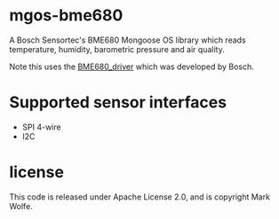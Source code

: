 # mgos-bme680

A Bosch Sensortec's BME680 Mongoose OS library which reads temperature, humidity, barometric pressure and air quality.

Note this uses the [BME680_driver](https://github.com/BoschSensortec/BME680_driver) which was developed by Bosch.

# Supported sensor interfaces

* SPI 4-wire
* I2C

# license

This code is released under Apache License 2.0, and is copyright Mark Wolfe.
